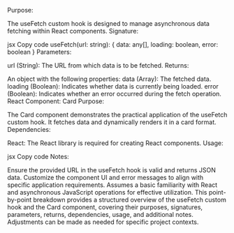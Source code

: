 Purpose:

The useFetch custom hook is designed to manage asynchronous data fetching within React components.
Signature:

jsx
Copy code
useFetch(url: string): { data: any[], loading: boolean, error: boolean }
Parameters:

url (String): The URL from which data is to be fetched.
Returns:

An object with the following properties:
data (Array): The fetched data.
loading (Boolean): Indicates whether data is currently being loaded.
error (Boolean): Indicates whether an error occurred during the fetch operation.
React Component: Card
Purpose:

The Card component demonstrates the practical application of the useFetch custom hook. It fetches data and dynamically renders it in a card format.
Dependencies:

React: The React library is required for creating React components.
Usage:

jsx
Copy code
<Card />
Notes:

Ensure the provided URL in the useFetch hook is valid and returns JSON data.
Customize the component UI and error messages to align with specific application requirements.
Assumes a basic familiarity with React and asynchronous JavaScript operations for effective utilization.
This point-by-point breakdown provides a structured overview of the useFetch custom hook and the Card component, covering their purposes, signatures, parameters, returns, dependencies, usage, and additional notes. Adjustments can be made as needed for specific project contexts.





